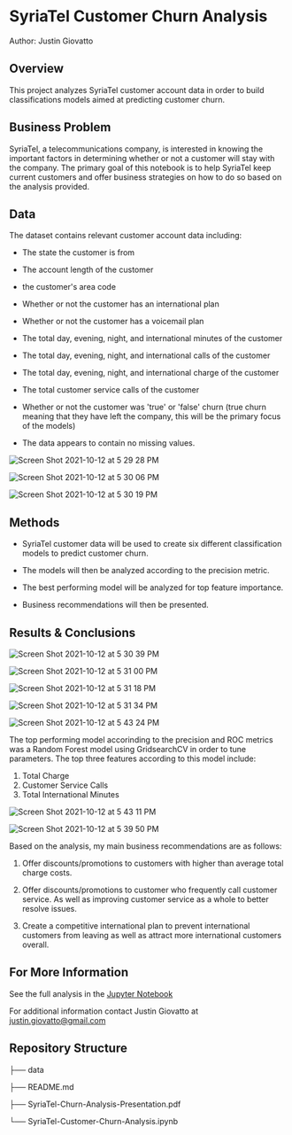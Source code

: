 # SyriaTel Customer Churn Analysis
Author: Justin Giovatto
## Overview
This project analyzes SyriaTel customer account data in order to build classifications models aimed at predicting customer churn. 
## Business Problem
SyriaTel, a telecommunications company, is interested in knowing the important factors in determining whether or not a customer will stay with the company. The primary goal of this notebook is to help SyriaTel keep current customers and offer business strategies on how to do so based on the analysis provided.  

## Data
The dataset contains relevant customer account data including:
  - The state the customer is from
    
  - The account length of the customer
    
  - the customer's area code
    
  - Whether or not the customer has an international plan
    
  - Whether or not the customer has a voicemail plan
    
  - The total day, evening, night, and international minutes of the customer
    
  - The total day, evening, night, and international calls of the customer
    
  - The total day, evening, night, and international charge of the customer
    
  - The total customer service calls of the customer
    
  - Whether or not the customer was 'true' or 'false' churn (true churn meaning that they have left the company, this will be the primary focus of the models)
  
  - The data appears to contain no missing values.

![Screen Shot 2021-10-12 at 5 29 28 PM](https://user-images.githubusercontent.com/66973223/137032113-ee4ab177-ea09-490a-88b2-75942a2c066e.png)

![Screen Shot 2021-10-12 at 5 30 06 PM](https://user-images.githubusercontent.com/66973223/137032197-4c16e344-a6ff-4009-b2af-c34d4b5820cc.png)

![Screen Shot 2021-10-12 at 5 30 19 PM](https://user-images.githubusercontent.com/66973223/137032241-f790f235-7eec-41bb-9699-4ff578dd0a82.png)

## Methods
* SyriaTel customer data will be used to create six different classification models to predict customer churn.

* The models will then be analyzed according to the precision metric.

* The best performing model will be analyzed for top feature importance.

* Business recommendations will then be presented. 

## Results & Conclusions
![Screen Shot 2021-10-12 at 5 30 39 PM](https://user-images.githubusercontent.com/66973223/137032333-4e222113-d04d-4fda-a342-f011bedc36fa.png)

![Screen Shot 2021-10-12 at 5 31 00 PM](https://user-images.githubusercontent.com/66973223/137032416-6a19d9e8-112d-41b7-8692-3587551ef698.png)

![Screen Shot 2021-10-12 at 5 31 18 PM](https://user-images.githubusercontent.com/66973223/137032461-74001738-2996-49b9-b833-f2d585399a2f.png)

![Screen Shot 2021-10-12 at 5 31 34 PM](https://user-images.githubusercontent.com/66973223/137032494-a78b7a03-a0ec-4969-a5f8-cc0935581607.png)

![Screen Shot 2021-10-12 at 5 43 24 PM](https://user-images.githubusercontent.com/66973223/137033232-e0492aec-690d-4bb9-bc42-75c448ff0bca.png)

The top performing model accorinding to the precision and ROC metrics was a Random Forest model using GridsearchCV in order to tune parameters. The top three features according to this model include:

1. Total Charge
2. Customer Service Calls
3. Total International Minutes

![Screen Shot 2021-10-12 at 5 43 11 PM](https://user-images.githubusercontent.com/66973223/137033276-6807f74b-f7c6-4902-9726-9932139151b6.png)

![Screen Shot 2021-10-12 at 5 39 50 PM](https://user-images.githubusercontent.com/66973223/137032824-36860349-c232-4fac-acc2-35cd3932e7f4.png)

Based on the analysis, my main business recommendations are as follows:

1. Offer discounts/promotions to customers with higher than average total charge costs.

2. Offer discounts/promotions to customer who frequently call customer service. As well as improving customer service as a whole to better resolve issues. 

3. Create a competitive international plan to prevent international customers from leaving as well as attract more international customers overall.

## For More Information
See the full analysis in the [Jupyter Notebook](https://github.com/jmg0144/churn-analysis-project/blob/main/SyriaTel-Customer-Churn-Analysis.ipynb) 

For additional information contact Justin Giovatto at justin.giovatto@gmail.com

## Repository Structure
├── data

├── README.md

├── SyriaTel-Churn-Analysis-Presentation.pdf

└── SyriaTel-Customer-Churn-Analysis.ipynb
